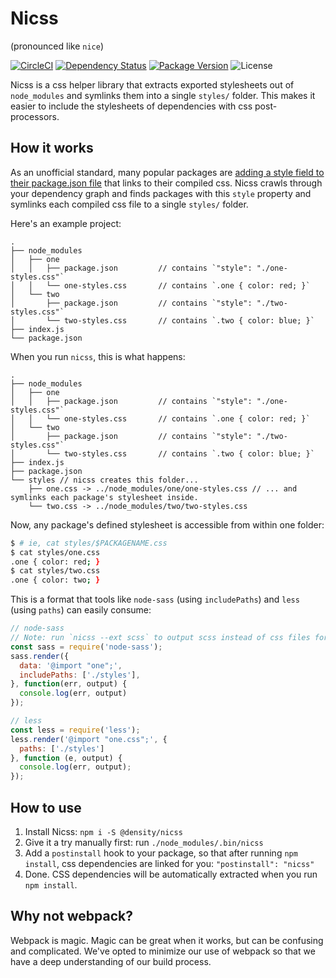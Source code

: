 # Nicss

(pronounced like `nice`)

[![CircleCI](https://circleci.com/gh/DensityCo/nicss.svg?style=svg)](https://circleci.com/gh/DensityCo/nicss)
[![Dependency Status](https://david-dm.org/densityco/nicss.svg)](https://david-dm.org/densityco/nicss)
[![Package Version](https://img.shields.io/npm/v/@density/nicss.svg)](https://npmjs.com/@density/nicss)
![License](https://img.shields.io/badge/License-MIT-green.svg)

Nicss is a css helper library that extracts exported stylesheets out of `node_modules` and symlinks them
into a single `styles/` folder. This makes it easier to include the stylesheets of dependencies with css
post-processors.

## How it works
As an unofficial standard, many popular packages are [adding a style field to their package.json
file](http://stackoverflow.com/questions/32037150/style-field-in-package-json) that links to their
compiled css. Nicss crawls through your dependency graph and finds packages with this `style`
property and symlinks each compiled css file to a single `styles/` folder.

Here's an example project:
```
.
├── node_modules
│   ├── one
│   │   ├── package.json         // contains `"style": "./one-styles.css"`
│   │   └── one-styles.css       // contains `.one { color: red; }`
│   └── two
│       ├── package.json         // contains `"style": "./two-styles.css"`
│       └── two-styles.css       // contains `.two { color: blue; }`
├── index.js
└── package.json
```

When you run `nicss`, this is what happens:
```
.
├── node_modules
│   ├── one
│   │   ├── package.json         // contains `"style": "./one-styles.css"`
│   │   └── one-styles.css       // contains `.one { color: red; }`
│   └── two
│       ├── package.json         // contains `"style": "./two-styles.css"`
│       └── two-styles.css       // contains `.two { color: blue; }`
├── index.js
├── package.json
└── styles // nicss creates this folder...
    ├── one.css -> ../node_modules/one/one-styles.css // ... and symlinks each package's stylesheet inside.
    └── two.css -> ../node_modules/two/two-styles.css
```

Now, any package's defined stylesheet is accessible from within one folder:
```bash
$ # ie, cat styles/$PACKAGENAME.css
$ cat styles/one.css
.one { color: red; }
$ cat styles/two.css
.one { color: two; }
```

This is a format that tools like `node-sass` (using `includePaths`) and `less` (using `paths`) can
easily consume:

```javascript
// node-sass
// Note: run `nicss --ext scss` to output scss instead of css files for the below to work.
const sass = require('node-sass');
sass.render({
  data: '@import "one";',
  includePaths: ['./styles'],
}, function(err, output) {
  console.log(err, output)
});

// less
const less = require('less');
less.render('@import "one.css";', {
  paths: ['./styles']
}, function (e, output) {
  console.log(err, output);
});
```

## How to use
1. Install Nicss: `npm i -S @density/nicss`
2. Give it a try manually first: run `./node_modules/.bin/nicss`
3. Add a `postinstall` hook to your package, so that after running `npm install`, css dependencies
   are linked for you: `"postinstall": "nicss"`
4. Done. CSS dependencies will be automatically extracted when you run `npm install`.

## Why not webpack?
Webpack is magic. Magic can be great when it works, but can be confusing and complicated. We've
opted to minimize our use of webpack so that we have a deep understanding of our build process.
